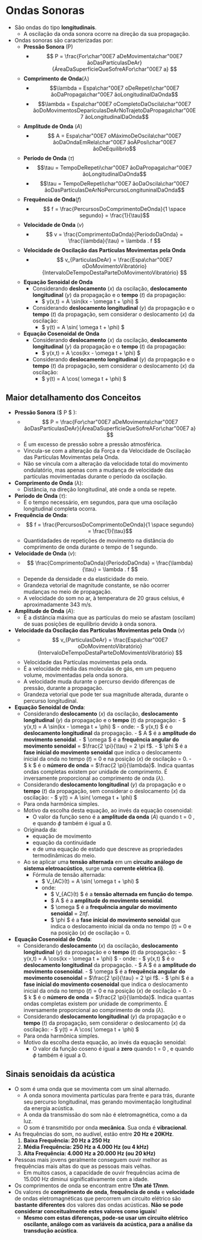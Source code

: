 # Ondas Sonoras
- São ondas do tipo **longitudinais**.
    - A oscilação da onda sonora ocorre na direção da sua propagação.
- Ondas sonoras são caracterizadas por:
    - **Pressão Sonora** (P)  
        - $$ P = \frac{For\char"00E7 aDeMovimenta\char"00E7 ãoDasPartículasDeAr}{ÁreaDaSuperfícieQueSofreAFor\char"00E7 a} $$
    - **Comprimento de Onda**($\lambda$)  
        - $$\lambda = Espa\char"00E7 oDeRepeti\char"00E7 ãoDaPropaga\char"00E7 ãoLongitudinalDaOnda$$
        - $$\lambda = Espa\char"00E7 oCompletoDaOscila\char"00E7 ãoDoMovimentosDeparículasDeArNoTrajetoDaPropaga\char"00E7 ãoLongitudinalDaOnda$$
    - **Amplitude de Onda** ($A$)  
        - $$ A = Espa\char"00E7 oMáximoDeOscila\char"00E7 ãoDaOndaEmRela\char"00E7 ãoÀPosi\char"00E7 ãoDeEquilíbrio$$
    - **Período de Onda** ($\tau$)
        - $$\tau = TempoDeRepeti\char"00E7 ãoDaPropaga\char"00E7 ãoLongitudinalDaOnda$$
        - $$\tau = TempoDeRepeti\char"00E7 ãoDaOscila\char"00E7 ãoDasPartículasDeArNoPercursoLongituninalDaOnda$$
    - **Frequência de Onda**($f$)
        - $$ f = \frac{PercursosDoComprimentoDeOnda}{1 \space segundo} = \frac{1}{\tau}$$
    - **Velocidade de Onda** ($v$)  
        - $$ v = \frac{ComprimentoDaOnda}{PeríodoDaOnda} = \frac{\lambda}{\tau} = \lambda . f $$
    - **Velocidade de Oscilação das Partículas Movimentas pela Onda**  
        - $$ v_{ParticulasDeAr} = \frac{Espa\char"00E7 oDoMovimentoVibratório}{IntervaloDeTempoDestaParteDoMovimentoVibratório} $$
    - **Equação Senoidal de Onda**
        - Considerando **deslocamento** ($x$) da oscilação, **deslocamento longitudinal** ($y$) da propagação e o **tempo** ($t$) da propagação: 
            - $ y(x,t) = A \sin(kx - \omega t + \phi) $
       - Considerando **deslocamento longitudinal** ($y$) da propagação e o **tempo** ($t$) da propagação, sem considerar o deslocamento ($x$) da oscilação: 
            - $ y(t) = A \sin( \omega t + \phi) $
    - **Equação Cosenoidal de Onda**
        - Considerando **deslocamento** ($x$) da oscilação, **deslocamento longitudinal** ($y$) da propagação e o **tempo** ($t$) da propagação: 
            - $ y(x,t) = A \cos(kx - \omega t + \phi) $
        - Considerando **deslocamento longitudinal** ($y$) da propagação e o **tempo** ($t$) da propagação, sem considerar o deslocamento ($x$) da oscilação: 
            - $ y(t) = A \cos( \omega t + \phi) $
## Maior detalhamento dos Conceitos
- **Pressão Sonora** ($ P $ ):
    - $$ P = \frac{For\char"00E7 aDeMovimenta\char"00E7 ãoDasPartículasDeAr}{ÁreaDaSuperfícieQueSofreAFor\char"00E7 a} $$
    - É um excesso de pressão sobre a pressão atmosférica.
    - Vincula-se com a alteração da Força e da Velocidade de Oscilação das Partículas Movimentas pela Onda.
    - Não se vincula com a alteração da velocidade total do movimento ondulatório, mas apenas com a mudança de velocidade das partículas movimentadas durante o período da oscilação.
- **Comprimento de Onda** ($\lambda$):
    - Distância, na direção longitudinal, até onde a onda se repete.
- **Período de Onda** ($\tau$):
    - É o tempo necessário, em segundos, para que uma oscilação longitudinal completa ocorra.
- **Frequência de Onda**:
    - $$ f = \frac{PercursosDoComprimentoDeOnda}{1 \space segundo} = \frac{1}{\tau}$$
    - Quantidadades de repetições de movimento na distância do comprimento de onda durante o tempo de 1 segundo.
- **Velocidade de Onda** ($v$):
    - $$ \frac{ComprimentoDaOnda}{PeríodoDaOnda} = \frac{\lambda}{\tau} = \lambda . f $$
    - Depende da densidade e da elasticidade do meio. 
    - Grandeza vetorial de magnitude constante, se não ocorrer mudanças no meio de propagação.
    - A velocidade do som no ar, à temperatura de 20 graus celsius, é aproximadamente 343 m/s.
- **Amplitude de Onda** ($A$):
    - É a distância máxima que as partículas do meio se afastam (oscilam) de suas posições de equilíbrio devido à onda sonora.
- **Velocidade da Oscilação das Partículas Movimentas pela Onda** ($v$)
    - $$ v_{ParticulasDeAr} = \frac{Espa\char"00E7 oDoMovimentoVibratório}{IntervaloDeTempoDestaParteDoMovimentoVibratório} $$
    - Velocidade das Partículas movimentas pela onda.
    - É a velocidade média das moleculas de gás, em um pequeno volume, movimentadas pela onda sonora.
    - A velocidade muda durante o percurso devido diferenças de pressão, durante a propagação.
    - Grandeza vetorial que pode ter sua magnitude alterada, durante o percurso longitudinal.
- **Equação Senoidal de Onda**:
    - Considerando **deslocamento** ($x$) da oscilação, **deslocamento longitudinal** ($y$) da propagação e o **tempo** ($t$) da propagação: 
            - $ y(x,t) = A \sin(kx - \omega t + \phi) $
                - onde:
                    - $ y(x,t) $ é o **deslocamento longitudinal** da propagação.
                    - $ A $ é a **amplitude do movimento senoidal**.
                    - $ \omega $ é a **frequência angular do movimento senoidal** = $\frac{2 \pi}{\tau} = 2 \pi f$.
                    - $ \phi $ é a **fase inicial do movimento senoidal** que indica o deslocamento inicial da onda no tempo ($t$) = 0 e na posição ($x$) de oscilação = 0.
                    - $ k $ é o **número de onda** = $\frac{2 \pi}{\lambda}$. Indica quantas ondas completas existem por unidade de comprimento. É inversamente proporcional ao comprimento de onda ($\lambda$).
    - Considerando **deslocamento longitudinal** ($y$) da propagação e o **tempo** ($t$) da propagação, sem considerar o deslocamento ($x$) da oscilação: 
            - $ y(t) = A \sin( \omega t + \phi) $
    - Para onda harmônica simples.
    - Motivo da escolha desta equação, ao invés da equação cosenoidal:
        - O valor da função seno é a **amplitude da onda** ($A$)  quando  t = 0 , e quando  $\phi$ também é igual a 0.
    - Originada da:
        - equação de movimento
        - equação da continuidade
        - e de uma equação de estado que descreve as propriedades termodinâmicas do meio.
    - Ao se aplicar uma **tensão alternada** em um **circuito análogo de sistema eletroacústico**, surge uma **corrente elétrica (i)**.
        - Fórmula de tensão alternada:
            - $ V_{AC}(t) = A \sin( \omega t + \phi) $
            - onde:
                - $ V_{AC}(t) $ é a **tensão alternada em função do tempo**.
                - $ A $ é a **amplitude do movimento senoidal**.
                - $ \omega $ é a **frequência angular do movimento senoidal** = $2 \pi f$.
                - $ \phi $ é a **fase inicial do movimento senoidal** que indica o deslocamento inicial da onda no tempo ($t$) = 0 e na posição ($x$) de oscilação = 0.
- **Equação Cosenoidal de Onda**:
    - Considerando **deslocamento** ($x$) da oscilação, **deslocamento longitudinal** ($y$) da propagação e o **tempo** ($t$) da propagação: 
            - $ y(x,t) = A \cos(kx - \omega t + \phi) $
                - onde:
                    - $ y(x,t) $ é o **deslocamento longitudinal** da propagação.
                    - $ A $ é a **amplitude do movimento cosenoidal**.
                    - $ \omega $ é a **frequência angular do movimento cosenoidal** = $\frac{2 \pi}{\tau} = 2 \pi f$.
                    - $ \phi $ é a **fase inicial do movimento cosenoidal** que indica o deslocamento inicial da onda no tempo ($t$) = 0 e na posição ($x$) de oscilação = 0.
                    - $ k $ é o **número de onda** = $\frac{2 \pi}{\lambda}$. Indica quantas ondas completas existem por unidade de comprimento. É inversamente proporcional ao comprimento de onda ($\lambda$).
    - Considerando **deslocamento longitudinal** ($y$) da propagação e o **tempo** ($t$) da propagação, sem considerar o deslocamento ($x$) da oscilação: 
            - $ y(t) = A \cos( \omega t + \phi) $
    - Para onda harmônica simples.
    - Motivo da escolha desta equação, ao invés da equação senoidal:
        - O valor da função coseno é igual a **zero** quando  t = 0 , e quando  $\phi$ também é igual a 0.
## Sinais senoidais da acústica
- O som é uma onda que se movimenta com um sinal alternado.
    - A onda sonora movimenta partículas para frente e para trás, durante seu percurso longitudinal, mas gerando movimentação longitudinal da energia acústica.
    - A onda da transmissão do som não é eletromagnética, como a da luz.
    - O som é transmitido por onda **mecânica**. Sua onda é **vibracional**.
- As frequências do som, no audível, estão entre **20 Hz e 20KHz**.
    1.	**Baixa Frequência: 20 Hz a 250 Hz**
	2.	**Média Frequência: 250 Hz a 4.000 Hz (ou 4 kHz)**
	3.	**Alta Frequência: 4.000 Hz a 20.000 Hz (ou 20 kHz)**
- Pessoas mais jovens geralmente conseguem ouvir melhor as frequências mais altas do que as pessoas mais velhas.
    - Em muitos casos, a capacidade de ouvir frequências acima de 15.000 Hz diminui significativamente com a idade.
- Os comprimentos de onda se encontram entre **17m até 17mm**.
- Os valores de **comprimento de onda**, **frequência de onda** e **velocidade** de ondas eletromagnéticas que percorrem um circuito elétrico são **bastante diferentes** dos valores das ondas acústicas. **Não se pode considerar conceitualmente estes valores como iguais**!
    - **Mesmo com estas diferenças, pode-se usar um circuito elétrico oscilante, análogo com as variáveis da acústica, para a análise da transdução acústica**.
